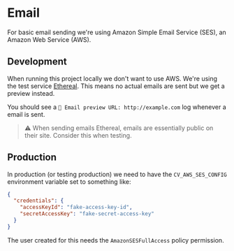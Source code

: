 # Email

For basic email sending we're using Amazon Simple Email Service (SES), an Amazon Web Service (AWS).

## Development

When running this project locally we don't want to use AWS. We're using the test service [Ethereal](https://ethereal.email/). This means no actual emails are sent but we get a preview instead.

You should see a `📧 Email preview URL: http://example.com` log whenever a email is sent.

> ⚠️ When sending emails Ethereal, emails are essentially public on their site. Consider this when testing.

## Production

In production (or testing production) we need to have the `CV_AWS_SES_CONFIG` environment variable set to something like:

```json
{
  "credentials": {
    "accessKeyId": "fake-access-key-id",
    "secretAccessKey": "fake-secret-access-key"
  }
}
```

The user created for this needs the `AmazonSESFullAccess` policy permission.
